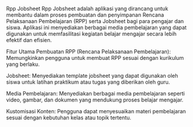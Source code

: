 Rpp Jobsheet
Rpp Jobsheet adalah aplikasi yang dirancang untuk membantu dalam proses pembuatan dan penyimpanan Rencana Pelaksanaan Pembelajaran (RPP) serta Jobsheet bagi para pengajar dan siswa. Aplikasi ini menyediakan berbagai media pembelajaran yang dapat digunakan untuk memfasilitasi kegiatan belajar mengajar secara lebih efektif dan efisien.

Fitur Utama
Pembuatan RPP (Rencana Pelaksanaan Pembelajaran): Memungkinkan pengguna untuk membuat RPP sesuai dengan kurikulum yang berlaku.

Jobsheet: Menyediakan template jobsheet yang dapat digunakan oleh siswa untuk latihan praktikum atau tugas yang diberikan oleh guru.

Media Pembelajaran: Menyediakan berbagai media pembelajaran seperti video, gambar, dan dokumen yang mendukung proses belajar mengajar.

Kustomisasi Konten: Pengguna dapat menyesuaikan materi pembelajaran sesuai dengan kebutuhan kelas atau topik tertentu.
